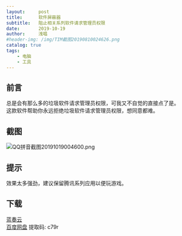 ```yaml
---
layout:     post
title:      软件屏蔽器
subtitle:   阻止相关系列软件请求管理员权限
date:       2019-10-19
author:     浅唱
#header-img: /img/TIM截图20190810024626.png
catalog: true
tags:
    - 电脑
    - 工具
---
```


## 前言
总是会有那么多的垃圾软件请求管理员权限，可我又不自觉的直接点了是。    
这款软件帮助你永远拒绝垃圾软件请求管理员权限，想同意都难。    

## 截图
![QQ拼音截图20191019004600.png](https://cdn.jsdelivr.net/gh/qcnhy/blog.github.io/img/QQ拼音截图20191019004600.png)

## 提示
效果太多强劲，建议保留腾讯系列应用以便玩游戏。    

## 下载 
[蓝奏云](https://www.lanzous.com/i6upxsh)            
[百度网盘](https://pan.baidu.com/s/1hB6r2qSFRRN6LTjmi3DEcw&shfl=shareset) 提取码: c79r        
  
      
